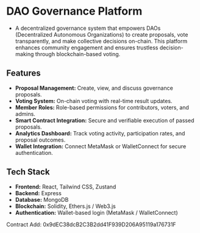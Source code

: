 # DAO Governance Platform

- A decentralized governance system that empowers DAOs (Decentralized Autonomous Organizations) to create proposals, vote transparently, and make collective decisions on-chain. This platform enhances community engagement and ensures trustless decision-making through blockchain-based voting.

## Features
- **Proposal Management:** Create, view, and discuss governance proposals.
- **Voting System:** On-chain voting with real-time result updates.
- **Member Roles:** Role-based permissions for contributors, voters, and admins.
- **Smart Contract Integration:** Secure and verifiable execution of passed proposals.
- **Analytics Dashboard:** Track voting activity, participation rates, and proposal outcomes.
- **Wallet Integration:** Connect MetaMask or WalletConnect for secure authentication.



## Tech Stack
- **Frontend:** React, Tailwind CSS, Zustand
- **Backend:** Express
- **Database:** MongoDB
- **Blockchain:** Solidity, Ethers.js / Web3.js
- **Authentication:** Wallet-based login (MetaMask / WalletConnect)



Contract Add: 0x9dEC38dcB2C3B2dd41F939D206A95119a176731F
